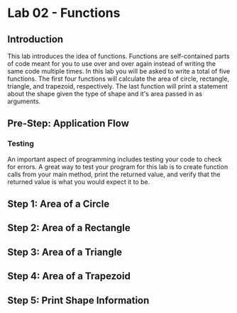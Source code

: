 # Lab 02 - Functions
## Introduction
This lab introduces the idea of functions. Functions are self-contained parts of code meant for you to use over and over again instead of writing the same code multiple times. In this lab you will be asked to write a total of five functions. The first four functions will calculate the area of circle, rectangle, triangle, and trapezoid, respectively. The last function will print a statement about the shape given the type of shape and it's area passed in as arguments.

## Pre-Step: Application Flow

### Testing
An important aspect of programming includes testing your code to check for errors. A great way to test your program for this lab is to create function calls from your main method, print the returned value, and verify that the returned value is what you would expect it to be. 

## Step 1: Area of a Circle

## Step 2: Area of a Rectangle

## Step 3: Area of a Triangle

## Step 4: Area of a Trapezoid

## Step 5: Print Shape Information
